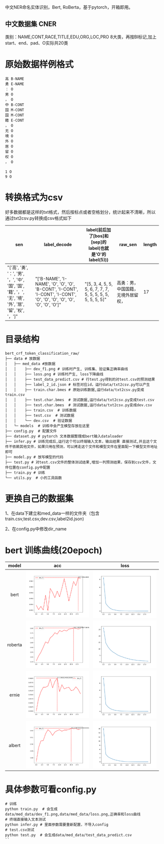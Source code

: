 
中文NER命名实体识别，Bert, RoBerta，基于pytorch，开箱即用。

## 中文数据集 CNER
类别：NAME,CONT,RACE,TITLE,EDU,ORG,LOC,PRO 8大类，再按BI标记,加上start、end、pad、O实际共20类

# 原始数据样例格式
```
高 B-NAME
勇 E-NAME
： O
男 O
， O
中 B-CONT
国 M-CONT
国 M-CONT
籍 E-CONT
， O
无 O
境 O
外 O
居 O
留 O
权 O
， O

1 O
9 O
```
# 转换格式为csv
好多数据都是这样的txt格式，然后按标点或者空格划分，统计起来不清晰，所以通过txt2csv.py转换成csv格式如下

| sen | label_decode | label(前后加了[bos]和[sep]的label(也就是'O'的label(5))) | raw_sen | length
| ---- | ---- |---- |---- |---- |
"['高', '勇', '：', '男', '，', '中', '国', '国', '籍', '，', '无', '境', '外', '居', '留', '权', '，']"|"['B-NAME', 'I-NAME', 'O', 'O', 'O', 'B-CONT', 'I-CONT', 'I-CONT', 'I-CONT', 'O', 'O', 'O', 'O', 'O', 'O', 'O', 'O']"|"[5, 3, 4, 5, 5, 5, 6, 7, 7, 7, 5, 5, 5, 5, 5, 5, 5, 5, 5]"|高勇：男，中国国籍，无境外居留权，|17


# 目录结构
```
bert_crf_token_classification_raw/
├── data # 放数据
│   ├── med_data #放数据
│   │    ├── dev_f1.png # 训练时产生, 训练集、验证集正确率曲线
│   │    ├── loss.png # 训练时产生, loss下降曲线
│   │    ├── test_data_predict.csv # 行test.py得到的对test.csv的预测结果
│   │    ├── label_2_id.json # 标签对应id，运行data/txt2csv.py可以产生
│   │    ├── train.char.bmes # 原始训练数据,运行data/txt2csv.py变成train.csv
│   │    ├── test.char.bmes  # 测试数据,运行data/txt2csv.py变成test.csv
│   │    ├── test.char.bmes  # 测试数据,运行data/txt2csv.py变成dev.csv
│   │    ├── train.csv  # 训练数据
│   │    ├── test.csv  # 测试数据
│   │    └── dev.csv  # 验证数据
│   └─ models  # 训练中会产生模型存放在这里
├── config.py  # 配置文件
├── dataset.py # pytorch 文本数据整理成bert输入dataloader 
├── infer.py # 训练完成后,运行这个可以终端输入文本，输出结果 直接测试,并且这个文件不依赖其他文件，如果只用在预测，可以拷走这个文件和模型文件在里面配一下模型文件地址即可
├── model.py # 放写模型的代码
├── test.py # 对test.csv文件的整体测试结果,增加一列预测结果，保存到csv文件，文件位置在config.py中配置
├── train.py # 训练
└── utils.py  # 小的工具函数
```

# 更换自己的数据集
1、在data下建立和med_data一样的文件夹（包含train.csv,test.csv,dev.csv,label2id.json)

2、在config.py中修改dir_name

# bert 训练曲线(20epoch)

model   |  acc             |  loss
:-------------------------:|:-------------------------:|:-------------------------:
bert | ![](data/cner/bert_dev_f1.png)  |  ![](data/cner/bert_loss.png)
roberta | ![](data/cner/roberta_dev_f1.png)  |  ![](data/cner/roberta_loss.png)
ernie  | ![](data/cner/ernie_dev_f1.png)  |  ![](data/cner/ernie_loss.png)
albert  | ![](data/cner/albert_dev_f1.png)  |  ![](data/cner/albert_loss.png)

# 具体参数可看config.py
```
# 训练
python train.py  # 会生成data/med_data/dev_f1.png,data/med_data/loss.png,正确率和loss曲线
# 终端直接输入文本测试
python infer.py # 里面参数需要重新配置，不导入config
# test.csv测试
python test.py  # 会生成data/med_data/test_data_predict.csv
``

